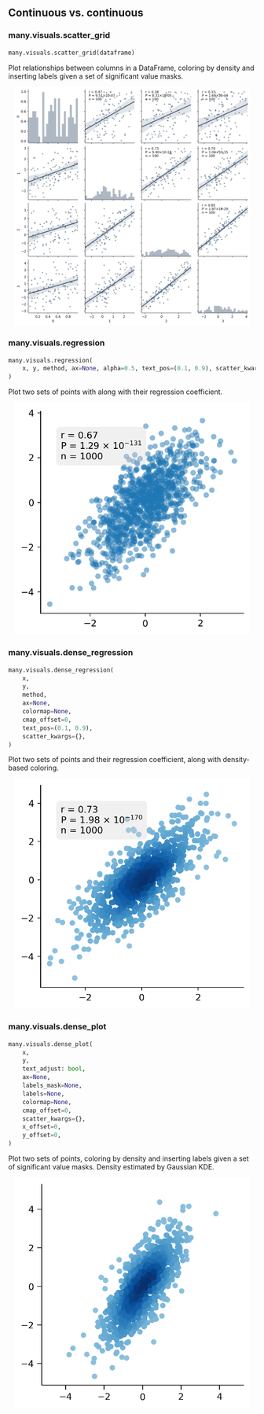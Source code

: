 ## Continuous vs. continuous

### many.visuals.scatter_grid

```python
many.visuals.scatter_grid(dataframe)
```

Plot relationships between columns in a DataFrame, coloring by density and inserting labels given a set of significant value masks.

<p align="center">
  <img width=480 src="https://raw.githubusercontent.com/kevinhu/many/master/tests/output_plots/scatter_grid.png">
</p>

### many.visuals.regression

```python
many.visuals.regression(
    x, y, method, ax=None, alpha=0.5, text_pos=(0.1, 0.9), scatter_kwargs={}
)
```

Plot two sets of points with along with their regression coefficient.

<p align="center">
  <img width=480 src="https://raw.githubusercontent.com/kevinhu/many/master/tests/output_plots/regression_pearson.png">
</p>

### many.visuals.dense_regression

```python
many.visuals.dense_regression(
    x,
    y,
    method,
    ax=None,
    colormap=None,
    cmap_offset=0,
    text_pos=(0.1, 0.9),
    scatter_kwargs={},
)
```

Plot two sets of points and their regression coefficient, along with density-based coloring.

<p align="center">
  <img width=480 src="https://raw.githubusercontent.com/kevinhu/many/master/tests/output_plots/dense_regression_pearson.png">
</p>

### many.visuals.dense_plot

```python
many.visuals.dense_plot(
    x,
    y,
    text_adjust: bool,
    ax=None,
    labels_mask=None,
    labels=None,
    colormap=None,
    cmap_offset=0,
    scatter_kwargs={},
    x_offset=0,
    y_offset=0,
)
```

Plot two sets of points, coloring by density and inserting labels given a set of significant value masks. Density estimated by Gaussian KDE.

<p align="center">
  <img width=480 src="https://raw.githubusercontent.com/kevinhu/many/master/tests/output_plots/dense_plot_default.png">
</p>

